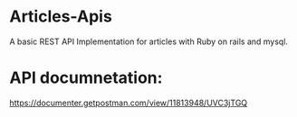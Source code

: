 # Articles-Apis
A basic REST API Implementation for articles with Ruby on rails and mysql.
# API documnetation:
https://documenter.getpostman.com/view/11813948/UVC3jTGQ



